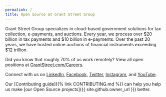 ```yaml
---
permalink: /
title: Open Source at Grant Street Group
---
```

Grant Street Group specializes in cloud-based government solutions
for tax collection, e-payments, and auctions.
Every year,
we process over $20 billion in tax payments and $10 billion in e-payments.
Over the past 20 years,
we have hosted online auctions of financial instruments exceeding $12 trillion.

Did you know that roughly 70% of us work remotely? View all open positions at [GrantStreet.com/Careers](https://grantstreet.com/Careers).

Connect with us on
[LinkedIn](https://www.linkedin.com/company/grant-street-group/),
[Facebook](https://www.facebook.com/grantstreetgroup/),
[Twitter](https://twitter.com/grantstgroup),
[Instagram](https://www.instagram.com/grantstreetgroup/),
and [YouTube](https://www.youtube.com/channel/UCJYhAEXFmg1_bg6Z_SpQKtA?).

Our [Contributing guide]({% link CONTRIBUTING.md %}) can help you
help us make [our Open Source projects]({{ site.github.owner_url }}) better.
